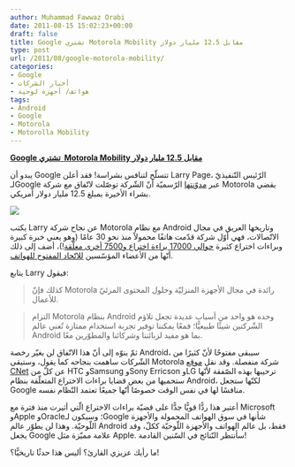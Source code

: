 ```yaml
---
author: Muhammad Fawwaz Orabi
date: 2011-08-15 15:02:23+00:00
draft: false
title: Google تشتري Motorola Mobility مقابل 12.5 مليار دولار
type: post
url: /2011/08/google-motorola-mobility/
categories:
- Google
- أخبار الشركات
- هواتف/ أجهزة لوحية
tags:
- Android
- Google
- Motorola
- Motorolla Mobility
---
```


[**Google تشتري  Motorola Mobility مقابل 12.5 مليار دولار**](https://www.it-scoop.com/2011/08/google-motorola-mobility/)


يبدو أن Google تتسلّح لتنافس بشراسة! فقد أعلن Larry Page، الرّئيس التّنفيذيّ لـGoogle عبر [مدوّنتها](http://googleblog.blogspot.com/2011/08/supercharging-android-google-to-acquire.html) الرّسميّة أنّ الشّركة توصّلت لاتّفاق مع شركة Motorola يقضي بشراء الأخيرة بمبلغ 12.5 مليار دولار أمريكي.

[![](https://www.it-scoop.com/wp-content/uploads/2011/08/Google-Motorola.jpg)
](https://www.it-scoop.com/2011/08/google-motorola-mobility/)

يكتب Larry عن نجاح شركة Motorola مع نظام Android وتاريخها العريق في مجال الاتّصالات، فهي أوّل شركة قدّمت هاتفًا محمولاً منذ نحو 30 عامًا (وهو يعني خبرة كبيرة وبراءات اختراع كثيرة [حوالي 17000 براءة اختراع و7500 أخرى معلّقة](http://thenextweb.com/google/2011/08/15/motorola-acquisition-means-google-gets-17000-patents-with-7500-pending)!)، أضف إلى ذلك أنّها من الأعضاء المؤسّسين [للاتّحاد المفتوح للهواتف](https://secure.wikimedia.org/wikipedia/ar/wiki/%D8%A7%D9%84%D8%A7%D8%AA%D8%AD%D8%A7%D8%AF_%D8%A7%D9%84%D9%85%D9%81%D8%AA%D9%88%D8%AD_%D9%84%D9%84%D9%87%D9%88%D8%A7%D8%AA%D9%81).

يتابع Larry فيقول:


<blockquote>كذلك فإنّ Motorola رائدة في مجال الأجهزة المنزليّة وحلول المحتوى المرئيّ للأعمال.</blockquote>





<blockquote>التزام Motorola بنظام Android وحده هو واحد من أسباب عديدة تجعل تلاؤم الشّركتين شيئًا طبيعيًّا؛ فمعًا يمكننا توفير تجربة استخدام ممتازة تُغني عالم Android بما هو مفيد لزبائننا وشركائنا والمطوّرين معًا.</blockquote>


ثمّ ينوّه إلى أنّ هذا الاتّفاق لن يغيّر رخصة Android، سيبقى مفتوحًا لأنّ كثيرًا من الشّركات ساهمت بنجاحه كما يقول، وستبقى Motorola شركة منفصلة. وقد نقل [موقع CNet](http://news.cnet.com/8301-30685_3-20092394-264/googles-future-handset-competitors-praise-motorola-deal/?part=rss&subj=news&tag=2547-1_3-0-20) عن كلّ من HTC وSamsung وSony Erricson وLG ترحيبها بهذه الصّفقة لأنّها ستحميها من بعض قضايا براءات الاختراع المتعلّقة بنظام Android، لكنّها ستجعل Google منافسًا لها في نفس الوقت خصوصًا أنّها جميعًا تعتمد النّظام نفسه.

أعتبر هذا ردًّا قويًّا جدًّا على قضيّة براءات الاختراع الّتي أثيرت منذ فترة مع Microsoft وApple وOracle؛ وسيكون لـGoogle شأنها في سوق الهواتف المحمولة والأجهزة اللّوحيّة. وهذا لن يطوّر عالم Android فقط، بل عالم الهواتف والأجهزة اللّوحيّة ككلّ، وقد يجعل Google علامة مميّزة مثل Apple. سأنتظر النّتائج في السّنين القادمة!

ما رأيك عزيزي القارئ؟ أليس هذا حدثًا تاريخيًّا؟!
